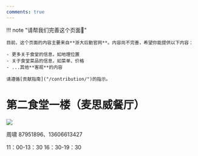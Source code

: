 ```yaml
---
comments: true
---
```


!!! note "请帮我们完善这个页面🙏"

    目前，这个页面的内容主要来自**浙大后勤官网**。内容尚不完善，希望你能提供以下内容：

    - 更多关于食堂的信息，如地理位置
    - 关于食堂菜品的信息，如菜单、价格
    - ...其他**客观**的内容

    请遵循[贡献指南]("/contribution/")的指示。

# 第二食堂一楼（麦思威餐厅） 

![](https://zulg.zju.edu.cn/__local/F/AB/D5/FD882D0E9A65BC5E318925701E2_E010A0DA_CE14.png)

周啸
87951896、13606613427

11：00-13：30
16：30-19：30
